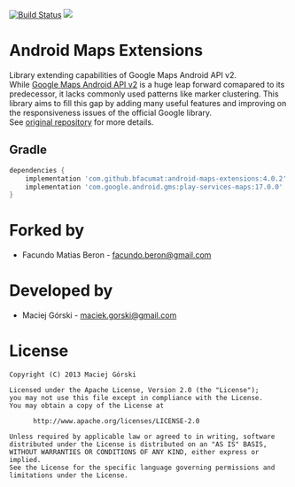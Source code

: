 [![Build Status](https://travis-ci.org/mg6maciej/android-maps-extensions.svg?branch=develop)](https://travis-ci.org/mg6maciej/android-maps-extensions)
[![](https://jitpack.io/v/bfacumat/android-maps-extensions.svg)](https://jitpack.io/#bfacumat/android-maps-extensions)

Android Maps Extensions
=======================

Library extending capabilities of Google Maps Android API v2.  
While [Google Maps Android API v2](https://developers.google.com/maps/documentation/android-api/)
is a huge leap forward comapared to its predecessor,
it lacks commonly used patterns like marker clustering.
This library aims to fill this gap by adding many useful features
and improving on the responsiveness issues of the official Google library.  
See [original repository](https://github.com/mg6maciej/android-maps-extensions) for more details.


Gradle
------
```Groovy
dependencies {
    implementation 'com.github.bfacumat:android-maps-extensions:4.0.2'
    implementation 'com.google.android.gms:play-services-maps:17.0.0'
}
```

Forked by
============

* Facundo Matias Beron - <facundo.beron@gmail.com>


Developed by
============

* Maciej Górski - <maciek.gorski@gmail.com>


License
=======

    Copyright (C) 2013 Maciej Górski

    Licensed under the Apache License, Version 2.0 (the "License");
    you may not use this file except in compliance with the License.
    You may obtain a copy of the License at

          http://www.apache.org/licenses/LICENSE-2.0

    Unless required by applicable law or agreed to in writing, software
    distributed under the License is distributed on an "AS IS" BASIS,
    WITHOUT WARRANTIES OR CONDITIONS OF ANY KIND, either express or implied.
    See the License for the specific language governing permissions and
    limitations under the License.
